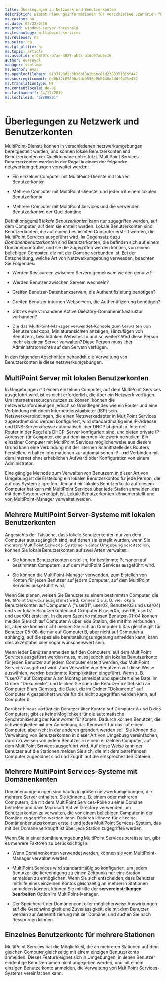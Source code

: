 ```yaml
---
title: Überlegungen zu Netzwerk und Benutzerkonten
description: Bietet Planungsinformationen für verschiedene Szenarien für Netzwerk und Benutzer mit MultiPoint Services
ms.custom: na
ms.date: 07/22/2016
ms.prod: windows-server-threshold
ms.technology: multipoint-services
ms.reviewer: na
ms.suite: na
ms.tgt_pltfrm: na
ms.topic: article
ms.assetid: ef4859fc-b7ae-4827-ab9c-b1dc07ab6c16
author: evaseydl
manager: scottman
ms.author: evas
ms.openlocfilehash: 9133f28d2c3b36b18a2b6bc81d238835156bf447
ms.sourcegitcommit: 0d0b32c8986ba7db9536e0b8648d4ddf9b03e452
ms.translationtype: MT
ms.contentlocale: de-DE
ms.lasthandoff: 04/17/2019
ms.locfileid: "59880801"
---
```

# <a name="network-considerations-and-user-accounts"></a>Überlegungen zu Netzwerk und Benutzerkonten
MultiPoint-Dienste können in verschiedenen netzwerkumgebungen bereitgestellt werden, und können lokale Benutzerkonten und Benutzerkonten der Quelldomäne unterstützt. MultiPoint Services-Benutzerkonten werden in der Regel in einem der folgenden netzwerkumgebungen verwaltet werden:  
  
-   Ein einzelner Computer mit MultiPoint-Dienste mit lokalen Benutzerkonten  
  
-   Mehrere Computer mit MultiPoint-Dienste, und jeder mit einem lokalen Benutzerkonto  
  
-   Mehrere Computer mit MultiPoint Services und die verwenden Benutzerkonten der Quelldomäne

Definitionsgemäß *lokale Benutzerkonten* kann nur zugegriffen werden, auf dem Computer, auf dem sie erstellt wurden. Lokale Benutzerkonten sind Benutzerkonten, die auf einem bestimmten Computer erstellt werden, die MultiPoint Services ausgeführt wird. Im Gegensatz dazu *Domänenbenutzerkonten* sind Benutzerkonten, die befinden sich auf einem Domänencontroller, und sie die zugegriffen werden können, von einem beliebigen Computer, die mit der Domäne verbunden ist. Bei der Entscheidung, welche Art von Netzwerkumgebung verwenden, beachten Sie Folgendes:  
  
-   Werden Ressourcen zwischen Servern gemeinsam werden genutzt?  
  
-   Werden Benutzer zwischen Servern wechseln?  
  
-   Greifen Benutzer-Datenbankservern, die Authentifizierung benötigen?  
  
-   Greifen Benutzer internen Webservern, die Authentifizierung benötigen?  
  
-   Gibt es eine vorhandene Active Directory-Domäneninfrastruktur vorhanden?  
  
-   Die das MultiPoint-Manager verwendet-Konsole zum Verwalten von Benutzerdesktops, Miniaturansichten anzeigen, Hinzufügen von Benutzern, beschränken Websites zu und so weiter? Wird diese Person mehr als einem Server verwalten? Diese Person muss über Administratorrechte auf den Servern verfügen.  
  
In den folgenden Abschnitten behandelt die Verwaltung von Benutzerkonten in diese netzwerkumgebungen.  
  
## <a name="single-multipoint-server-with-local-user-accounts"></a>MultiPoint Server mit lokalen Benutzerkonten  
In Umgebungen mit einem einzelnen Computer, auf dem MultiPoint Services ausgeführt wird, ist es nicht erforderlich, die über ein Netzwerk verfügen. Um Internetressourcen nutzen zu können, können die netzwerkanforderungen jedoch so Grundlegendes wie ein Router und eine Verbindung mit einem Internetdienstanbieter (ISP) sein. Netzwerkverbindungen, die einen Netzwerkadapter in MultiPoint Services zugeordnet sind werden konfiguriert, wird standardmäßig eine IP-Adresse und DNS-Serveradresse automatisch über DHCP abgerufen. Internet-Router in der Regel als DHCP-Server konfiguriert sind, und bieten private IP-Adressen für Computer, die auf dem internen Netzwerk herstellen. Ein einzelner Computer mit MultiPoint Services möglicherweise aus diesem Grund kann eine Verbindung mit der internen Schnittstelle des Routers herstellen, erhalten Informationen zur automatischen IP- und Verbinden mit dem Internet ohne erheblichen Aufwand oder Konfiguration von einem Administrator.  
  
Eine gängige Methode zum Verwalten von Benutzern in dieser Art von Umgebung ist die Erstellung ein lokalen Benutzerkontos für jede Person, die auf das System zugreifen. Jemand ein lokales Benutzerkonto auf diesem Computer hat kann mit MultiPoint Services über jede Station anmelden, das mit dem System verknüpft ist. Lokale Benutzerkonten können erstellt und von MultiPoint-Manager verwaltet werden.  
  
## <a name="multiple-multipoint-server-systems-with-local-user-accounts"></a>Mehrere MultiPoint Server-Systeme mit lokalen Benutzerkonten  
Angesichts der Tatsache, dass lokale Benutzerkonten nur von dem Computer aus zugänglich sind, auf denen sie erstellt wurden, wenn Sie mehrere MultiPoint Services-Systeme in einer Umgebung bereitstellen, können Sie lokale Benutzerkonten auf zwei Arten verwalten:  
  
-   Sie können Benutzerkonten erstellen, für bestimmte Personen auf bestimmten Computern, auf dem MultiPoint Services ausgeführt wird.  
  
-   Sie können die MultiPoint-Manager verwenden, zum Erstellen von Konten für jeden Benutzer auf jedem Computer, auf dem MultiPoint Services ausgeführt wird.  
  
Wenn Sie planen, weisen Sie Benutzer zu einem bestimmten Computer, die MultiPoint Services ausgeführt wird, können Sie z. B. vier lokale Benutzerkonten auf Computer A ("user01", user02, Benutzer03 und user04) und vier lokale Benutzerkonten auf Computer B (user05, user06, user07 und user08) erstellen. In diesem Szenario müssen Benutzer-01\-04 können melden Sie sich auf Computer A über jede Station, die mit ihm verbunden ist, aber sie können nicht melden Sie sich an Computer b Das gleiche gilt für Benutzer 05\-08, die nur auf Computer B, aber nicht auf Computer a abhängig, auf die spezielle bereitstellungsumgebung anmelden kann, kann dies akzeptabel oder sogar wünschenswert sein.  
  
Wenn jeder Benutzer anmelden auf den Computern, auf dem MultiPoint Services ausgeführt werden muss, muss jedoch ein lokales Benutzerkonto für jeden Benutzer auf jedem Computer erstellt werden, das MultiPoint Services ausgeführt wird. Zum Verwalten von Benutzern auf diese Weise auswählen, werden bestimmte Komplexitäten eingeführt. Wenn z. B. "user01" auf Computer A am Montag anmeldet und speichert eine Datei im Ordner "Dokumente", und klicken Sie dann die Benutzer meldet sich an Computer B am Dienstag, die Datei, die im Ordner "Dokumente" auf Computer A gespeichert wurde für die nicht zugegriffen werden kann, auf Computer b.  
  
Darüber hinaus verfügt ein Benutzer über Konten auf Computer A und B des Computers, gibt es keine Möglichkeit für die automatische Synchronisierung der Kennwörter für Konten. Dadurch können Benutzer, die schwierigkeiten mit der Anmeldung das Kennwort für das auf einem Computer, aber nicht in der anderen geändert werden soll. Sie können die Verwaltung von Benutzerkonten in dieser Art von Umgebung vereinfachen, durch Zuweisen von jedem Benutzer zu einem einzelnen Computer, auf dem MultiPoint Services ausgeführt wird. Auf diese Weise kann der Benutzer auf die Stationen melden Sie sich, die mit dem betreffenden Computer zugeordnet sind und Zugriff auf die entsprechenden Dateien.  
  
## <a name="multiple-multipoint-services-systems-with-domain-accounts"></a>Mehrere MultiPoint Services-Systeme mit Domänenkonten  
Domänenumgebungen sind häufig in großen netzwerkumgebungen, die mehrere Server enthalten. Sie können z. B. einem oder mehreren Computern, die mit dem MultiPoint Services-Rolle zu einer Domäne beitreten und dann Microsoft Active Directory verwenden, um Benutzerkonten zu verwalten, die von einem beliebigen Computer in der Domäne zugegriffen werden kann. Dadurch können für einzelne Domänenbenutzerkonten erstellt und jedes MultiPoint Services-System, das mit der Domäne verknüpft ist über jede Station zugegriffen werden.  
 
Wenn Sie in einer domänenumgebung MultiPoint Services bereitstellen, gibt es mehrere Faktoren zu berücksichtigen:  
  
-   Wenn Domänenkonten verwendet werden, können sie vom MultiPoint-Manager verwaltet werden.  
  
-   MultiPoint Services wird standardmäßig so konfiguriert, um jedem Benutzer die Berechtigung zu einem Zeitpunkt nur eine Station anmelden zu ermöglichen. Wenn Sie sich entscheiden, dass Benutzer mithilfe eines einzelnen Kontos gleichzeitig an mehreren Stationen anmelden können, können Sie mithilfe der **servereinstellungen bearbeiten** Option im MultiPoint-Manager.  
  
-   Der Speicherort der Domänencontroller möglicherweise Auswirkungen auf die Geschwindigkeit und Zuverlässigkeit, die mit dem Benutzer werden zur Authentifizierung mit der Domäne, und suchen Sie nach Ressourcen können.  
  
## <a name="single-user-account-for-multiple-stations"></a>Einzelnes Benutzerkonto für mehrere Stationen  
MultiPoint Services hat die Möglichkeit, die an mehreren Stationen auf dem gleichen Computer gleichzeitig mit einem einzigen Benutzerkonto anmelden. Dieses Feature eignet sich in Umgebungen, in denen Benutzer eindeutige Benutzernamen nicht angegeben werden, und mit einem einzigen Benutzerkonto anmelden, die Verwaltung von MultiPoint Services-Systems vereinfachen kann.  
  

